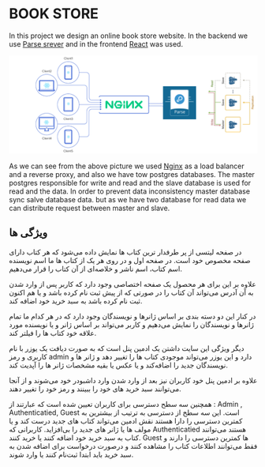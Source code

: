 # BOOK STORE
In this project we design an online book store website. In the backend we use [Parse srever](https://parseplatform.org/) and in the frontend [React](https://reactjs.org/) was used. 

![This is an image](./image/structure.png)

As we can see from the above picture we used [Nginx](https://www.nginx.com/) as a load balancer and a reverse proxy, and also we have tow postgres databases. The master postgres responsible for write and read and the slave database is used for read and the data. In order to prevent data inconsistency master database sync salve database data. but as we have two database for read data we can distribute request between master and slave.

## ویژگی ها
در صفحه لیتسی از پر طرفدار ترین کتاب ها نمایش داده می‌شود که هر کتاب دارای صفحه مخصوص خود است. در صفحه اول و در روی هر یک از کتاب ها ما اسم نویسنده اسم کتاب، اسم ناشر و خلاصه‌ای از آن کتاب را قرار می‌دهیم.

علاوه بر این برای هر محصول یک صفحه اختصاصی وجود دارد که کاربر پس از وارد شدن به آن آدرس می‌تواند آن کتاب را در صورتی که از پیش ثبت نام کرده باشد و یا هم اکنون ثبت نام کرده باشد به سبد خرید خود اضافه کند.

در کنار این دو دسته بندی بر اساس ژانرها و نویسندگان وجود دارد که در هر کدام ما تمام ژانرها و نویسندگان را نمایش می‌دهیم و کاربر می‌تواند بر اساس ژانر و یا نویسنده مورد علاقه خود کتاب ها را فیلتر کند.

دیگر ویژگی این سایت داشتن یک ادمین پنل است که به صورت دیافت یک یوزر با نام کاربری و رمز admin دارد و این یوزر می‌تواند موجودی کتاب ها را تغییر دهد و ژانر ها و نویسندگان جدید را اضافه‌کند و یا عکس یا بقیه مشخصات ژانر ها را آپدیت کند.

علاوه بر ادمین پنل خود کاربران نیز بعد از وارد شدن وارد داشبودر خود می‌شوند و از آنجا می‌توانند سبد خرید های خود را ببینند و رمز خود را تغییر دهند.

همچنین سه سطح دسترسی برای کاربران تعیین شده است که عبارتند از : Admin , Authenticatied, Guest است. این سه سطخ از دسترسی به ترتیب از بیشترین به کمترین دسترسی را دارا هستند نقش ادمین می‌تواند کتاب های جدید درست کند و یا مولف ها یا ژانر های جدید را بی‌افزاید.
کاربرانی که Authenticatied هستند می‌توانند کتاب به سبد خرید خود اضافه کنند یا خرید کنند.
Guest ها کمترین دسترسی را دارند و فقط می‌توانند اطلاعات کتاب را مشاهده کنند و درصورت درخواست برای اضافه شدن به سبد خرید باید ابتدا ثبت‌نام کنند یا وارد شوند.
